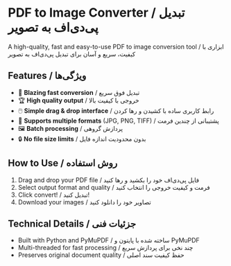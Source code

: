 # PDF to Image Converter / تبدیل پی‌دی‌اف به تصویر

A high-quality, fast and easy-to-use PDF to image conversion tool / ابزاری با کیفیت، سریع و آسان برای تبدیل پی‌دی‌اف به تصویر

## Features / ویژگی‌ها
- 🚀 **Blazing fast conversion** / تبدیل فوق سریع
- 🏆 **High quality output** / خروجی با کیفیت بالا
- 🖱️ **Simple drag & drop interface** / رابط کاربری ساده با کشیدن و رها کردن
- 📁 **Supports multiple formats** (JPG, PNG, TIFF) / پشتیبانی از چندین فرمت
- 🖼️ **Batch processing** / پردازش گروهی
- 🔒 **No file size limits** / بدون محدودیت اندازه فایل

## How to Use / روش استفاده
1. Drag and drop your PDF file / فایل پی‌دی‌اف خود را بکشید و رها کنید
2. Select output format and quality / فرمت و کیفیت خروجی را انتخاب کنید
3. Click convert! / تبدیل کنید!
4. Download your images / تصاویر خود را دانلود کنید

## Technical Details / جزئیات فنی
- Built with Python and PyMuPDF / ساخته شده با پایتون و PyMuPDF
- Multi-threaded for fast processing / چند نخی برای پردازش سریع
- Preserves original document quality / حفظ کیفیت سند اصلی
